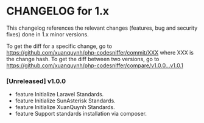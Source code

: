 CHANGELOG for 1.x
===================

This changelog references the relevant changes (features, bug and security fixes) done
in 1.x minor versions.

To get the diff for a specific change, go to https://github.com/xuanquynh/php-codesniffer/commit/XXX where XXX is the change hash.
To get the diff between two versions, go to https://github.com/xuanquynh/php-codesniffer/compare/v1.0.0...v1.0.1

### [Unreleased] v1.0.0

  * feature Initialize Laravel Standards.
  * feature Initialize SunAsterisk Standards.
  * feature Initialize XuanQuynh Standards.
  * feature Support standards installation via composer.
